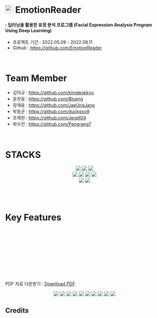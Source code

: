 <h1 align="Left">
  <br>
  <a><img src="https://user-images.githubusercontent.com/83953721/201518884-329bc420-4e25-41f3-805c-2b3a63cd47e8.jpg" width="25"></a> EmotionReader
  <br>
</h1>
<h4 align="Left">  : 딥러닝을 활용한 표정 분석 프로그램 (Facial Expression Analysis Program Using Deep Learning)</h4>

- 프로젝트 기간 : 2022.05.09 - 2022.08.11
- Github : https://github.com/EmotionReader

<br />

# Team Member
- 김덕규 : https://github.com/kimdeokkyu
- 윤찬웅 : https://github.com/Blueng
- 장재웅 : https://github.com/JaeUngJang
- 박동균 : https://github.com/duckgoo9
- 조제원 : https://github.com/Jeratt04
- 박수진 : https://github.com/Pengrang7

<br />


<div align=left><h1><!--📚--> STACKS</h1></div>

<div align=center> 
  <img src="https://img.shields.io/badge/.NET-512BD4?style=for-the-badge&logo=.NET&logoColor=white">
  <img src="https://img.shields.io/badge/csharp-452170?style=for-the-badge&logo=csharp&logoColor=white">
  <img src="https://img.shields.io/badge/python-3776AB?style=for-the-badge&logo=python&logoColor=white">

  <br>
  
  <img src="https://img.shields.io/badge/OpenCV-5C3EE8?style=for-the-badge&logo=OpenCV&logoColor=white">
  <img src="https://img.shields.io/badge/TensorFlow-FF6F00?style=for-the-badge&logo=TensorFlow&logoColor=white">
  <img src="https://img.shields.io/badge/Dlib-008000?style=for-the-badge&logo=Dlib&logoColor=white">
  <img src="https://img.shields.io/badge/Keras-D00000?style=for-the-badge&logo=Keras&logoColor=white">

  <br>

  <img src="https://img.shields.io/badge/VisualStudio-5C2D91?style=for-the-badge&logo=VisualStudio&logoColor=white">
  <img src="https://img.shields.io/badge/PyCharm-000000?style=for-the-badge&logo=PyCharm&logoColor=white">

  <br>
</div>
<br />

<h1 align="Left">
  <br>
      Key Features
  <br>
</h1>
<object data="https://github.com/JaeUngJang/EmotionReader/issues/3#issue-1446907508">
    <embed src="https://github.com/JaeUngJang/EmotionReader/issues/3#issue-1446907508">
        <p> PDF 자료 다운받기 : <a href="https://github.com/JaeUngJang/EmotionReader/issues/3#issue-1446907508">Download PDF</a>.</p>
    </embed>
</object>
<div align=center> 
	<a><img src="https://user-images.githubusercontent.com/83953721/201553856-4f1fb17c-dbde-4dbd-b809-1c1f485476cd.png"></a> 
	<a><img src="https://user-images.githubusercontent.com/83953721/201552831-a58aa4a7-3b9d-4c01-8a16-b426832a3a61.png"></a> 
	<a><img src="https://user-images.githubusercontent.com/83953721/201552306-202b4228-115d-468a-b1b1-e96fce0d0939.png"></a> 
	<a><img src="https://user-images.githubusercontent.com/83953721/201552307-f4b9496f-4f7d-4910-9e2a-73b52cdd2635.png"></a> 
	<a><img src="https://user-images.githubusercontent.com/83953721/201552289-3cfb0963-be62-48c5-b8d8-5e9e84766731.png"></a> 
	<a><img src="https://user-images.githubusercontent.com/83953721/201552294-94fd59d7-3a7b-43f8-aff8-6934d2bf9edd.png"></a> 
	<a><img src="https://user-images.githubusercontent.com/83953721/201552297-eb4c4d83-2993-41c3-be7f-432ef75e8648.png"></a> 
	<a><img src="https://user-images.githubusercontent.com/83953721/201552300-463e4b57-7528-4a12-8096-be87bfb8398f.png"></a> 
	<a><img src="https://user-images.githubusercontent.com/83953721/201552302-24df3d30-3f90-4677-902a-622b2d8e3364.png"></a> 
	<a><img src="https://user-images.githubusercontent.com/83953721/201552303-32e7fb97-fb86-43b0-9f7b-09948423440a.png"></a> 
<div align=Left> 


## Credits

<!-- <a href="https://www.patreon.com/amitmerchant">
	<img src="https://c5.patreon.com/external/logo/become_a_patron_button@2x.png" width="160">
</a>
 -->
